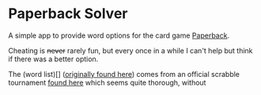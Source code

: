 # Paperback Solver
A simple app to provide word options for the card game [Paperback](https://boardgamegeek.com/boardgame/141572/paperback).

Cheating is ~~never~~ rarely fun, but every once in a while I can't help but think if there was a better option.

The (word list)[] ([originally found here](https://norvig.com/ngrams/)) comes from an official scrabble tournament [found here](https://norvig.com/ngrams/) which seems quite thorough, without 